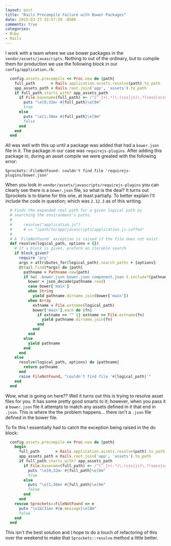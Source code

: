 ```yaml
---
layout: post
title: "Rails Precompile Failure with Bower Packages"
date: 2015-03-27 15:57:59 -0500
comments: true
categories: 
- Ruby
- Rails
---
```

I work with a team where we use bower packages in the
`vendor/assets/javascripts`.  Nothing to out of the ordinary, but to compile
them for production we use the following block in our `config/application.rb`:

``` ruby
  config.assets.precompile << Proc.new do |path|
    full_path       = Rails.application.assets.resolve(path).to_path
    app_assets_path = Rails.root.join('app', 'assets').to_path
    if full_path.starts_with? app_assets_path
      if File.basename(full_path) =~ /^[^_]+(.*)\.(css|js)\.?(sass|scss)?$/
        puts "\e[0;32m✓ #{full_path}\e[0m"
        true
      else
        puts "\e[1;30m✗ #{full_path}\e[0m"
        false
      end
    end
  end
```

All was well with this up until a package was added that had a `bower.json` file
in it.  The package in our case was `requirejs-plugins`.  After adding this
package in, during an asset compile we were greated with the following error:

<!-- more -->

```
Sprockets::FileNotFound: couldn't find file 'requirejs-plugins/bower.json'
```

When you look in `vendor/assets/javascripts/requirejs-plugins` you can
clearly see there is a `bower.json` file, so what is the deal?  It turns out
Sprockets is to blame for this one, at least partially.  To better explain I'll
include the code in question; which was `2.12.3` as of this writing.

``` ruby
  # Finds the expanded real path for a given logical path by
  # searching the environment's paths.
  #
  #     resolve("application.js")
  #     # => "/path/to/app/javascripts/application.js.coffee"
  #
  # A `FileNotFound` exception is raised if the file does not exist.
  def resolve(logical_path, options = {})
    # If a block is given, preform an iterable search
    if block_given?
      require 'pry'
      args = attributes_for(logical_path).search_paths + [options]
      @trail.find(*args) do |path|
        pathname = Pathname.new(path)
        if %w( .bower.json bower.json component.json ).include?(pathname.basename.to_s)
          bower = json_decode(pathname.read)
          case bower['main']
          when String
            yield pathname.dirname.join(bower['main'])
          when Array
            extname = File.extname(logical_path)
            bower['main'].each do |fn|
              if extname == "" || extname == File.extname(fn)
                yield pathname.dirname.join(fn)
              end
            end
          end
        else
          yield pathname
        end
      end
    else
      resolve(logical_path, options) do |pathname|
        return pathname
      end
      raise FileNotFound, "couldn't find file '#{logical_path}'"
    end
  end
```

Wow, what is going on here??  Well it turns out this is trying to resolve asset
files for you.  It has some pretty good smarts to it; however, when you pass it
a `bower.json` file it attempts to match any assets defined in it that end in
`.json`.  This is where the the problem happens... there isn't a `.json` file
defined in the bower file.

To fix this I essentially had to catch the exception being raised in the do
block:

``` ruby
  config.assets.precompile << Proc.new do |path|
    begin
      full_path       = Rails.application.assets.resolve(path).to_path
      app_assets_path = Rails.root.join('app', 'assets').to_path
      if full_path.starts_with? app_assets_path
        if File.basename(full_path) =~ /^[^_]+(.*)\.(css|js)\.?(sass|scss)?$/
          puts "\e[0;32m✓ #{full_path}\e[0m"
          true
        else
          puts "\e[1;30m✗ #{full_path}\e[0m"
          false
        end
      end
    rescue Sprockets::FileNotFound => e
      puts "\x1b[31m✗ #{e.message}\e[0m"
      false
    end
  end
```

This isn't the best solution and I hope to do a touch of refactoring of this
over the weekend to make that `Sprockets::resolve` method a little better.
